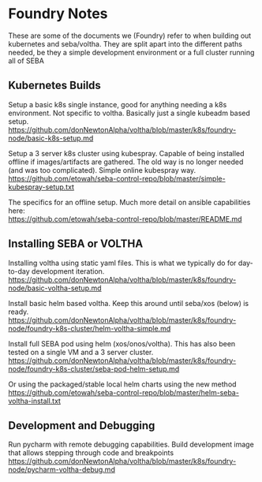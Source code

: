 # Foundry Notes

These are some of the documents we (Foundry) refer to when building out kubernetes and seba/voltha.  They are split apart into the different paths needed, be they a simple development environment or a full cluster running all of SEBA


## Kubernetes Builds

Setup a basic k8s single instance, good for anything needing a k8s environment.  Not specific to voltha. Basically just a single kubeadm based setup.  
https://github.com/donNewtonAlpha/voltha/blob/master/k8s/foundry-node/basic-k8s-setup.md

Setup a 3 server k8s cluster using kubespray.  Capable of being installed offline if images/artifacts are gathered.  The old way is no longer needed (and was too complicated).  Simple online kubespray way.    
https://github.com/etowah/seba-control-repo/blob/master/simple-kubespray-setup.txt

The specifics for an offline setup.  Much more detail on ansible capabilities here:  
https://github.com/etowah/seba-control-repo/blob/master/README.md



## Installing SEBA or VOLTHA

Installing voltha using static yaml files.   This is what we typically do for day-to-day development iteration.   
https://github.com/donNewtonAlpha/voltha/blob/master/k8s/foundry-node/basic-voltha-setup.md

Install basic helm based voltha.  Keep this around until seba/xos (below) is ready.  
https://github.com/donNewtonAlpha/voltha/blob/master/k8s/foundry-node/foundry-k8s-cluster/helm-voltha-simple.md

Install full SEBA pod using helm (xos/onos/voltha).  This has also been tested on a single VM and a 3 server cluster.  
https://github.com/donNewtonAlpha/voltha/blob/master/k8s/foundry-node/foundry-k8s-cluster/seba-pod-helm-setup.md  

Or using the packaged/stable local helm charts using the new method  
https://github.com/etowah/seba-control-repo/blob/master/helm-seba-voltha-install.txt


## Development and Debugging

Run pycharm with remote debugging capabilities.   Build development image that allows stepping through code and breakpoints  
https://github.com/donNewtonAlpha/voltha/blob/master/k8s/foundry-node/pycharm-voltha-debug.md

